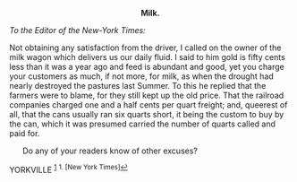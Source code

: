 **<center>Milk.</center>**

*To the Editor of the New-York Times:*

  Not obtaining any satisfaction from the driver, I called on the owner of the milk wagon which delivers us our daily fluid. I said to him gold is fifty cents less than it was a year ago and feed is abundant and good, yet you charge your customers as much, if not more, for milk, as when the drought had nearly destroyed the pastures last Summer. To this he replied that the farmers were to blame, for they still kept up the old price. That the railroad companies charged one and a half cents per quart freight; and, queerest of all, that the cans usually ran six quarts short, it being the custom to buy by the can, which it was presumed carried the number of quarts called and paid for.
  
&nbsp; &nbsp; &nbsp; Do any of your readers know of other excuses?
    
 YORKVILLE
<sup><a href="#fn1" id="ref1">1</a></sup>
<sup id="fn1">1. [New York Times]<a href="#ref1" title="Jump back to footnote 1 in the text.">↩</a></sup>
